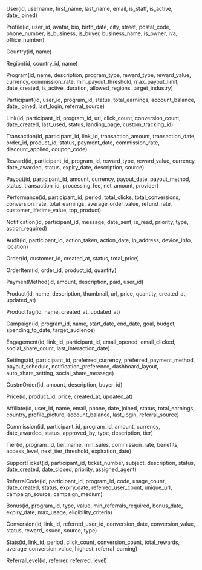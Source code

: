 User(id, username, first_name, last_name, email, is_staff, is_active, date_joined)

Profile(id, user_id, avatar, bio, birth_date, city, street, postal_code, phone_number, is_business, is_buyer, business_name, is_owner, iva, office_number)

Country(id, name)

Region(id, country_id, name)

Program(id, name, description, program_type, reward_type, reward_value, currency, commission_rate, min_payout_threshold, max_payout_limit, date_created, is_active, duration, allowed_regions, target_industry)

Participant(id, user_id, program_id, status, total_earnings, account_balance, date_joined, last_login, referral_source)

Link(id, participant_id, program_id, url, click_count, conversion_count, date_created, last_used, status, landing_page, custom_tracking_id)

Transaction(id, participant_id, link_id, transaction_amount, transaction_date, order_id, product_id, status, payment_date, commission_rate, discount_applied, coupon_code)

Reward(id, participant_id, program_id, reward_type, reward_value, currency, date_awarded, status, expiry_date, description, source)

Payout(id, participant_id, amount, currency, payout_date, payout_method, status, transaction_id, processing_fee, net_amount, provider)

Performance(id, participant_id, period, total_clicks, total_conversions, conversion_rate, total_earnings, average_order_value, refund_rate, customer_lifetime_value, top_product)

Notification(id, participant_id, message, date_sent, is_read, priority, type, action_required)

Audit(id, participant_id, action_taken, action_date, ip_address, device_info, location)

Order(id, customer_id, created_at, status, total_price)

OrderItem(id, order_id, product_id, quantity)

PaymentMethod(id, amount, description, paid, user_id)

Product(id, name, description, thumbnail, url, price, quantity, created_at, updated_at)

ProductTag(id, name, created_at, updated_at)

Campaign(id, program_id, name, start_date, end_date, goal, budget, spending_to_date, target_audience)

Engagement(id, link_id, participant_id, email_opened, email_clicked, social_share_count, last_interaction_date)

Settings(id, participant_id, preferred_currency, preferred_payment_method, payout_schedule, notification_preference, dashboard_layout, auto_share_setting, social_share_message)

CustmOrder(id, amount, description, buyer_id)

Price(id, product_id, price, created_at, updated_at)

Affiliate(id, user_id, name, email, phone, date_joined, status, total_earnings, country, profile_picture, account_balance, last_login, referral_source)

Commission(id, participant_id, program_id, amount, currency, date_awarded, status, approved_by, type, description, tier)

Tier(id, program_id, tier_name, min_sales, commission_rate, benefits, access_level, next_tier_threshold, expiration_date)

SupportTicket(id, participant_id, ticket_number, subject, description, status, date_created, date_closed, priority, assigned_agent)

ReferralCode(id, participant_id, program_id, code, usage_count, date_created, status, expiry_date, referred_user_count, unique_url, campaign_source, campaign_medium)

Bonus(id, program_id, type, value, min_referrals_required, bonus_date, expiry_date, max_usage, eligibility_criteria)

Conversion(id, link_id, referred_user_id, conversion_date, conversion_value, status, reward_issued, source, type)

Stats(id, link_id, period, click_count, conversion_count, total_rewards, average_conversion_value, highest_referral_earning)

ReferralLevel(id, referrer, referred, level)